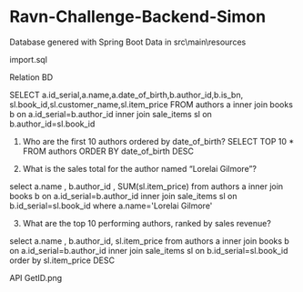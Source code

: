 # Ravn-Challenge-Backend-Simon
Database genered with Spring Boot
Data in src\main\resources

import.sql

Relation BD

SELECT a.id_serial,a.name,a.date_of_birth,b.author_id,b.is_bn,
		sl.book_id,sl.customer_name,sl.item_price
FROM authors a inner join books b on a.id_serial=b.author_id
inner join sale_items sl on b.author_id=sl.book_id

1) Who are the first 10 authors ordered by date_of_birth?
SELECT TOP 10 * FROM authors ORDER BY  date_of_birth DESC

2) What is the sales total for the author named “Lorelai Gilmore”?

select a.name , b.author_id , SUM(sl.item_price) from authors a inner join books b on a.id_serial=b.author_id
inner join sale_items sl on b.id_serial=sl.book_id where a.name='Lorelai Gilmore'

3) What are the top 10 performing authors, ranked by sales revenue?

select a.name , b.author_id, sl.item_price  from authors a inner join books b on a.id_serial=b.author_id
inner join sale_items sl on b.id_serial=sl.book_id order by sl.item_price DESC


API GetID.png
